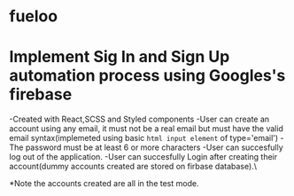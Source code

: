 # fueloo
# Implement Sig In and Sign Up automation process using Googles's firebase
-Created with React,SCSS and Styled components
-User can create an account using any email, it must not be a real email but must have the valid email syntax(implemeted using basic `html input element` of type='email')
-The password must be at least 6 or more characters
-User can succesfully log out of the application.
-User can succesfully Login after creating their account(dummy accounts created are stored on firbase database).\

*Note the accounts created are all in the test mode.
